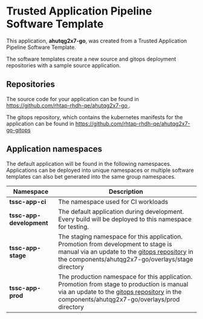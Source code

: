 # Trusted Application Pipeline Software Template

This application, **ahutqg2x7-go**, was created from a Trusted Application Pipeline Software Template.

The software templates create a new source and gitops deployment repositories with a sample source application. 

## Repositories

The source code for your application can be found in [https://github.com/rhtap-rhdh-qe/ahutqg2x7-go ](https://github.com/rhtap-rhdh-qe/ahutqg2x7-go ).
 
The gitops repository, which contains the kubernetes manifests for the application can be found in 
[https://github.com/rhtap-rhdh-qe/ahutqg2x7-go-gitops ](https://github.com/rhtap-rhdh-qe/ahutqg2x7-go-gitops ) 

## Application namespaces 

The default application will be found in the following namespaces. Applications can be deployed into unique namespaces or multiple software templates can also bet generated into the same group namespaces.  

|  Namespace   |  Description   |  
| -------- | -------- |
| **tssc-app-ci** | The namespace used for CI workloads |
| **tssc-app-development** | The default application during development. Every build will be deployed to this namespace for testing. |
| **tssc-app-stage** | The staging namespace for this application. Promotion from development to stage is manual via an update to the [gitops repository](https://github.com/rhtap-rhdh-qe/ahutqg2x7-go-gitops ) in the components/ahutqg2x7-go/overlays/stage directory |
| **tssc-app-prod** | The production namespace for this application. Promotion from stage to production is manual via an update to the [gitops repository](https://github.com/rhtap-rhdh-qe/ahutqg2x7-go-gitops ) in the components/ahutqg2x7-go/overlays/prod directory |